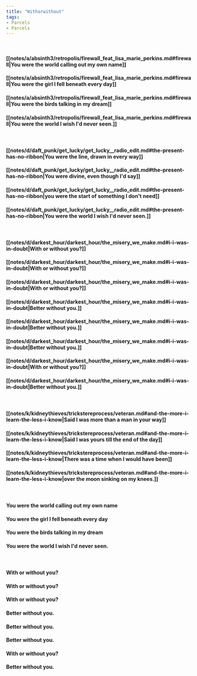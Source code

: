 ```yaml
---
title: "Withorwithout"
tags:
- Parcels
- Parcels
---
```

&nbsp;
#### [[notes/a/absinth3/retropolis/firewall_feat_lisa_marie_perkins.md#firewall|You were the world calling out my own name]]
#### [[notes/a/absinth3/retropolis/firewall_feat_lisa_marie_perkins.md#firewall|You were the girl I fell beneath every day]]
#### [[notes/a/absinth3/retropolis/firewall_feat_lisa_marie_perkins.md#firewall|You were the birds talking in my dream]]
#### [[notes/a/absinth3/retropolis/firewall_feat_lisa_marie_perkins.md#firewall|You were the world I wish I'd never seen.]]
&nbsp;
#### [[notes/d/daft_punk/get_lucky/get_lucky__radio_edit.md#the-present-has-no-ribbon|You were the line, drawn in every way]]
#### [[notes/d/daft_punk/get_lucky/get_lucky__radio_edit.md#the-present-has-no-ribbon|You were divine, even though I'd say]]
#### [[notes/d/daft_punk/get_lucky/get_lucky__radio_edit.md#the-present-has-no-ribbon|you were the start of something I don't need]]
#### [[notes/d/daft_punk/get_lucky/get_lucky__radio_edit.md#the-present-has-no-ribbon|You were the world I wish I'd never seen.]]
&nbsp;
#### [[notes/d/darkest_hour/darkest_hour/the_misery_we_make.md#i-i-was-in-doubt|With or without you?]]
#### [[notes/d/darkest_hour/darkest_hour/the_misery_we_make.md#i-i-was-in-doubt|With or without you?]]
#### [[notes/d/darkest_hour/darkest_hour/the_misery_we_make.md#i-i-was-in-doubt|With or without you?]]
#### [[notes/d/darkest_hour/darkest_hour/the_misery_we_make.md#i-i-was-in-doubt|Better without you.]]
#### [[notes/d/darkest_hour/darkest_hour/the_misery_we_make.md#i-i-was-in-doubt|Better without you.]]
#### [[notes/d/darkest_hour/darkest_hour/the_misery_we_make.md#i-i-was-in-doubt|Better without you.]]
#### [[notes/d/darkest_hour/darkest_hour/the_misery_we_make.md#i-i-was-in-doubt|With or without you?]]
#### [[notes/d/darkest_hour/darkest_hour/the_misery_we_make.md#i-i-was-in-doubt|Better without you.]]
&nbsp;
#### [[notes/k/kidneythieves/trickstereprocess/veteran.md#and-the-more-i-learn-the-less-i-know|Said I was more than a man in your way]]
#### [[notes/k/kidneythieves/trickstereprocess/veteran.md#and-the-more-i-learn-the-less-i-know|Said I was yours till the end of the day]]
#### [[notes/k/kidneythieves/trickstereprocess/veteran.md#and-the-more-i-learn-the-less-i-know|There was a time when I would have been]]
#### [[notes/k/kidneythieves/trickstereprocess/veteran.md#and-the-more-i-learn-the-less-i-know|over the moon sinking on my knees.]]
&nbsp;
#### You were the world calling out my own name
#### You were the girl I fell beneath every day
#### You were the birds talking in my dream
#### You were the world I wish I'd never seen.
&nbsp;
#### With or without you?
#### With or without you?
#### With or without you?
#### Better without you.
#### Better without you.
#### Better without you.
#### With or without you?
#### Better without you.
